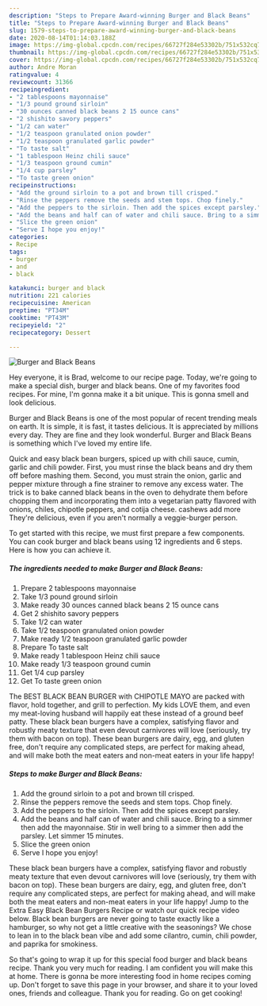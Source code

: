 ```yaml
---
description: "Steps to Prepare Award-winning Burger and Black Beans"
title: "Steps to Prepare Award-winning Burger and Black Beans"
slug: 1579-steps-to-prepare-award-winning-burger-and-black-beans
date: 2020-08-14T01:14:03.188Z
image: https://img-global.cpcdn.com/recipes/66727f284e53302b/751x532cq70/burger-and-black-beans-recipe-main-photo.jpg
thumbnail: https://img-global.cpcdn.com/recipes/66727f284e53302b/751x532cq70/burger-and-black-beans-recipe-main-photo.jpg
cover: https://img-global.cpcdn.com/recipes/66727f284e53302b/751x532cq70/burger-and-black-beans-recipe-main-photo.jpg
author: Andre Moran
ratingvalue: 4
reviewcount: 31366
recipeingredient:
- "2 tablespoons mayonnaise"
- "1/3 pound ground sirloin"
- "30 ounces canned black beans 2 15 ounce cans"
- "2 shishito savory peppers"
- "1/2 can water"
- "1/2 teaspoon granulated onion powder"
- "1/2 teaspoon granulated garlic powder"
- "To taste salt"
- "1 tablespoon Heinz chili sauce"
- "1/3 teaspoon ground cumin"
- "1/4 cup parsley"
- "To taste green onion"
recipeinstructions:
- "Add the ground sirloin to a pot and brown till crisped."
- "Rinse the peppers remove the seeds and stem tops. Chop finely."
- "Add the peppers to the sirloin. Then add the spices except parsley."
- "Add the beans and half can of water and chili sauce. Bring to a simmer then add the mayonnaise. Stir in well bring to a simmer then add the parsley. Let simmer 15 minutes."
- "Slice the green onion"
- "Serve I hope you enjoy!"
categories:
- Recipe
tags:
- burger
- and
- black

katakunci: burger and black 
nutrition: 221 calories
recipecuisine: American
preptime: "PT34M"
cooktime: "PT43M"
recipeyield: "2"
recipecategory: Dessert

---
```



![Burger and Black Beans](https://img-global.cpcdn.com/recipes/66727f284e53302b/751x532cq70/burger-and-black-beans-recipe-main-photo.jpg)

Hey everyone, it is Brad, welcome to our recipe page. Today, we're going to make a special dish, burger and black beans. One of my favorites food recipes. For mine, I'm gonna make it a bit unique. This is gonna smell and look delicious.

Burger and Black Beans is one of the most popular of recent trending meals on earth. It is simple, it is fast, it tastes delicious. It is appreciated by millions every day. They are fine and they look wonderful. Burger and Black Beans is something which I've loved my entire life.

Quick and easy black bean burgers, spiced up with chili sauce, cumin, garlic and chili powder. First, you must rinse the black beans and dry them off before mashing them. Second, you must strain the onion, garlic and pepper mixture through a fine strainer to remove any excess water. The trick is to bake canned black beans in the oven to dehydrate them before chopping them and incorporating them into a vegetarian patty flavored with onions, chiles, chipotle peppers, and cotija cheese. cashews add more They&#39;re delicious, even if you aren&#39;t normally a veggie-burger person.


To get started with this recipe, we must first prepare a few components. You can cook burger and black beans using 12 ingredients and 6 steps. Here is how you can achieve it.

<!--inarticleads1-->

##### The ingredients needed to make Burger and Black Beans:

1. Prepare 2 tablespoons mayonnaise
1. Take 1/3 pound ground sirloin
1. Make ready 30 ounces canned black beans 2 15 ounce cans
1. Get 2 shishito savory peppers
1. Take 1/2 can water
1. Take 1/2 teaspoon granulated onion powder
1. Make ready 1/2 teaspoon granulated garlic powder
1. Prepare To taste salt
1. Make ready 1 tablespoon Heinz chili sauce
1. Make ready 1/3 teaspoon ground cumin
1. Get 1/4 cup parsley
1. Get To taste green onion


The BEST BLACK BEAN BURGER with CHIPOTLE MAYO are packed with flavor, hold together, and grill to perfection. My kids LOVE them, and even my meat-loving husband will happily eat these instead of a ground beef patty. These black bean burgers have a complex, satisfying flavor and robustly meaty texture that even devout carnivores will love (seriously, try them with bacon on top). These bean burgers are dairy, egg, and gluten free, don&#39;t require any complicated steps, are perfect for making ahead, and will make both the meat eaters and non-meat eaters in your life happy! 

<!--inarticleads2-->

##### Steps to make Burger and Black Beans:

1. Add the ground sirloin to a pot and brown till crisped.
1. Rinse the peppers remove the seeds and stem tops. Chop finely.
1. Add the peppers to the sirloin. Then add the spices except parsley.
1. Add the beans and half can of water and chili sauce. Bring to a simmer then add the mayonnaise. Stir in well bring to a simmer then add the parsley. Let simmer 15 minutes.
1. Slice the green onion
1. Serve I hope you enjoy!


These black bean burgers have a complex, satisfying flavor and robustly meaty texture that even devout carnivores will love (seriously, try them with bacon on top). These bean burgers are dairy, egg, and gluten free, don&#39;t require any complicated steps, are perfect for making ahead, and will make both the meat eaters and non-meat eaters in your life happy! Jump to the Extra Easy Black Bean Burgers Recipe or watch our quick recipe video below. Black bean burgers are never going to taste exactly like a hamburger, so why not get a little creative with the seasonings? We chose to lean in to the black bean vibe and add some cilantro, cumin, chili powder, and paprika for smokiness. 

So that's going to wrap it up for this special food burger and black beans recipe. Thank you very much for reading. I am confident you will make this at home. There is gonna be more interesting food in home recipes coming up. Don't forget to save this page in your browser, and share it to your loved ones, friends and colleague. Thank you for reading. Go on get cooking!
